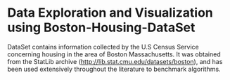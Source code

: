 # Data Exploration and Visualization using Boston-Housing-DataSet

DataSet contains information collected by the U.S Census Service concerning housing in the area of Boston Massachusetts. It was obtained from the StatLib archive (http://lib.stat.cmu.edu/datasets/boston), and has been used extensively throughout the literature to benchmark algorithms.
